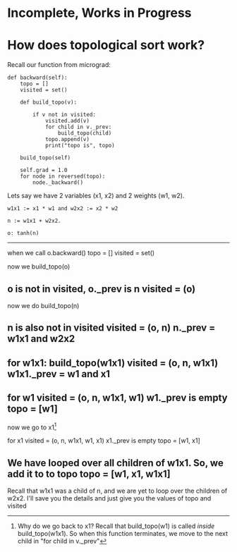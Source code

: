 # Incomplete, Works in Progress


# How does topological sort work?

Recall our function from micrograd:



    def backward(self):
        topo = []
        visited = set()

        def build_topo(v):
            
            if v not in visited:
                visited.add(v)
                for child in v._prev:
                    build_topo(child)
                topo.append(v)
                print("topo is", topo)
        
        build_topo(self)

        self.grad = 1.0
        for node in reversed(topo):
            node._backward()






Lets say we have 2 variables (x1, x2) and 2 weights (w1, w2).
~~~
w1x1 := x1 * w1 and w2x2 := x2 * w2

n := w1x1 + w2x2. 

o: tanh(n)
~~~
----


when we call o.backward()
topo = []
visited = set()

now we build_topo(o)

o is not in visited, o._prev is n
visited = (o)
----

now we do build_topo(n)

n is also not in visited
visited = (o, n)
n._prev = w1x1 and w2x2
----

for w1x1:
build_topo(w1x1)
visited = (o, n, w1x1)
w1x1._prev = w1 and x1
----

for w1
visited = (o, n, w1x1, w1)
w1._prev is empty
topo = [w1]
----

now we go to x1[^1]


for x1
visited = (o, n, w1x1, w1, x1)
x1._prev is empty
topo = [w1, x1]


We have looped over all children of w1x1. So, we add it to to topo
topo = [w1, x1, w1x1]
----

Recall that w1x1 was a child of n, and we are yet to loop over the children of w2x2. I'll save you the details and just give you the values of topo and visited

[^1]: Why do we go back to x1? Recall that build_topo(w1) is called *inside* build_topo(w1x1). So when this function terminates, we move to the next child in "for child in v._prev"


